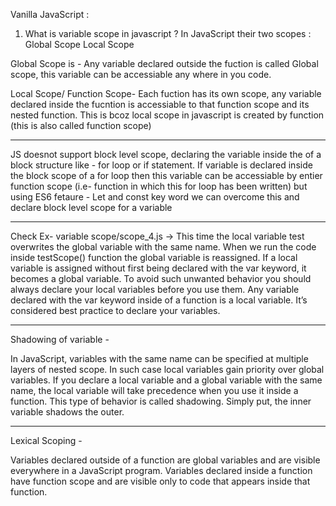 Vanilla JavaScript :

1) What is variable scope in javascript ?
In JavaScript their two scopes :
Global Scope
Local Scope

Global Scope is - Any variable declared outside the fuction is called Global scope, this variable can be
accessiable any where in you code.

Local Scope/ Function Scope- Each fuction has its own scope, any variable declared inside the fucntion is accessiable
to that function scope and its nested function. This is bcoz local scope in javascript is created by
function (this is also called function scope)

---------------------------------------------------------------------------------------------------------------

JS doesnot support block level scope, declaring the variable inside the of a block structure like - for loop
or if statement. If variable is declared inside the block scope of a for loop then this variable can be 
accessiable by entier function scope (i.e- function in which this for loop has been written)
but using ES6 fetaure - Let and const key word we can overcome this and declare block level scope for
a variable

---------------------------------------------------------------------------------------------------------------

Check Ex- variable scope/scope_4.js ->
This time the local variable test overwrites the global variable with the same name.
 When we run the code inside testScope() function the global variable is reassigned.
 If a local variable is assigned without first being declared with the var keyword,
 it becomes a global variable.
 To avoid such unwanted behavior you should always declare your local variables before you use them.
 Any variable declared with the var keyword inside of a function is a local variable.
 It’s considered best practice to declare your variables.


 ---------------------------------------------------------------------------------------------------------------
 Shadowing of variable - 

In JavaScript, variables with the same name can be specified at multiple layers of nested scope. In such case local variables gain priority over global variables. If you declare a local variable and a global variable with the same name, the local variable will take precedence when you use it inside a function. This type of behavior is called shadowing. Simply put, the inner variable shadows the outer.

---------------------------------------------------------------------------------------------------------------

Lexical Scoping -

Variables declared outside of a function are global variables and are visible everywhere in a JavaScript program. Variables declared inside a function have function scope and are visible only to code that appears inside that function.
